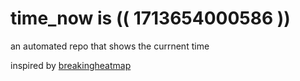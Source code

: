 # time_now is (( 1713654000586 ))

an automated repo that shows the currnent time

inspired by [breakingheatmap](https://github.com/breakingheatmap/breakingheatmap)